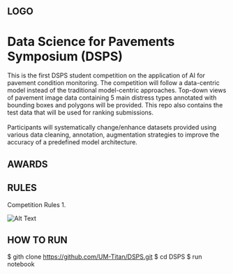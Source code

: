 ## LOGO
# Data Science for Pavements Symposium (DSPS)

This is the first DSPS student competition on the application of AI for pavement condition monitoring. The competition will follow a data-centric model instead of the traditional model-centric approaches. Top-down views of pavement image data containing 5 main distress types annotated with bounding boxes and polygons will be provided. This repo also contains the test data that will be used for ranking submissions. 
<br />
<br />
Participants will systematically change/enhance datasets provided using various data cleaning, annotation, augmentation strategies to improve the accuracy of a predefined model architecture.

## AWARDS

## RULES
Competition Rules
1. 

 ![Alt Text](https://github.com/UM-Titan/DSPS/blob/main/dsps.gif) 


## HOW TO RUN

$ gith clone https://github.com/UM-Titan/DSPS.git
$ cd DSPS
$ run notebook
